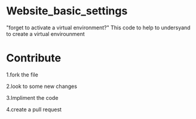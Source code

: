# Website_basic_settings
"forget to activate a virtual environment?"
This code to help to undersyand to create a virtual envirounment

# Contribute
1.fork the file

2.look to some new changes 

3.Impliment the code 

4.create a pull request
